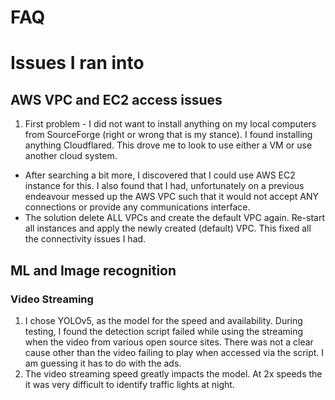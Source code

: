 # FAQ


# Issues I ran into
## AWS VPC and EC2 access issues
1. First problem - I did not want to install anything on my local computers from SourceForge (right or wrong that is my stance). I found installing anything Cloudflared. This drove me to look to use either a VM or use another cloud system. 
* After searching a bit more, I discovered that I could use AWS EC2 instance for this. I also found that I had, unfortunately on a previous endeavour messed up the AWS VPC such that it would not accept ANY connections or provide any communications interface. 
* The solution delete ALL VPCs and create the default VPC again. Re-start all instances and apply the newly created (default) VPC. This fixed all the connectivity issues I had. 



## ML and Image recognition
### Video Streaming
1. I chose YOLOv5, as the model for the speed and availability. During testing, I found the detection script failed while using the streaming when the video from various open source sites. There was not a clear cause other than the video failing to play when accessed via the script. I am guessing it has to do with the ads.
2. The video streaming speed greatly impacts the model. At 2x speeds the it was very difficult to identify traffic lights at night. 

